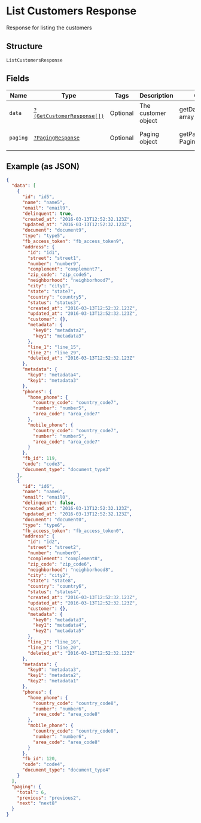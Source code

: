 
# List Customers Response

Response for listing the customers

## Structure

`ListCustomersResponse`

## Fields

| Name | Type | Tags | Description | Getter | Setter |
|  --- | --- | --- | --- | --- | --- |
| `data` | [`?(GetCustomerResponse[])`](../../doc/models/get-customer-response.md) | Optional | The customer object | getData(): ?array | setData(?array data): void |
| `paging` | [`?PagingResponse`](../../doc/models/paging-response.md) | Optional | Paging object | getPaging(): ?PagingResponse | setPaging(?PagingResponse paging): void |

## Example (as JSON)

```json
{
  "data": [
    {
      "id": "id5",
      "name": "name5",
      "email": "email9",
      "delinquent": true,
      "created_at": "2016-03-13T12:52:32.123Z",
      "updated_at": "2016-03-13T12:52:32.123Z",
      "document": "document9",
      "type": "type5",
      "fb_access_token": "fb_access_token9",
      "address": {
        "id": "id1",
        "street": "street1",
        "number": "number9",
        "complement": "complement7",
        "zip_code": "zip_code5",
        "neighborhood": "neighborhood7",
        "city": "city1",
        "state": "state7",
        "country": "country5",
        "status": "status3",
        "created_at": "2016-03-13T12:52:32.123Z",
        "updated_at": "2016-03-13T12:52:32.123Z",
        "customer": {},
        "metadata": {
          "key0": "metadata2",
          "key1": "metadata3"
        },
        "line_1": "line_15",
        "line_2": "line_29",
        "deleted_at": "2016-03-13T12:52:32.123Z"
      },
      "metadata": {
        "key0": "metadata4",
        "key1": "metadata3"
      },
      "phones": {
        "home_phone": {
          "country_code": "country_code7",
          "number": "number5",
          "area_code": "area_code7"
        },
        "mobile_phone": {
          "country_code": "country_code7",
          "number": "number5",
          "area_code": "area_code7"
        }
      },
      "fb_id": 119,
      "code": "code3",
      "document_type": "document_type3"
    },
    {
      "id": "id6",
      "name": "name6",
      "email": "email0",
      "delinquent": false,
      "created_at": "2016-03-13T12:52:32.123Z",
      "updated_at": "2016-03-13T12:52:32.123Z",
      "document": "document0",
      "type": "type6",
      "fb_access_token": "fb_access_token0",
      "address": {
        "id": "id2",
        "street": "street2",
        "number": "number0",
        "complement": "complement8",
        "zip_code": "zip_code6",
        "neighborhood": "neighborhood8",
        "city": "city2",
        "state": "state8",
        "country": "country6",
        "status": "status4",
        "created_at": "2016-03-13T12:52:32.123Z",
        "updated_at": "2016-03-13T12:52:32.123Z",
        "customer": {},
        "metadata": {
          "key0": "metadata3",
          "key1": "metadata4",
          "key2": "metadata5"
        },
        "line_1": "line_16",
        "line_2": "line_20",
        "deleted_at": "2016-03-13T12:52:32.123Z"
      },
      "metadata": {
        "key0": "metadata3",
        "key1": "metadata2",
        "key2": "metadata1"
      },
      "phones": {
        "home_phone": {
          "country_code": "country_code8",
          "number": "number6",
          "area_code": "area_code8"
        },
        "mobile_phone": {
          "country_code": "country_code8",
          "number": "number6",
          "area_code": "area_code8"
        }
      },
      "fb_id": 120,
      "code": "code4",
      "document_type": "document_type4"
    }
  ],
  "paging": {
    "total": 6,
    "previous": "previous2",
    "next": "next8"
  }
}
```

